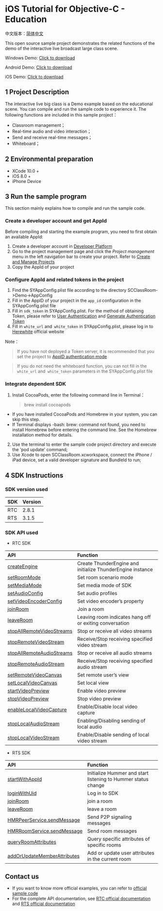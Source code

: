 # iOS Tutorial for Objective-C - Education

中文版本：[简体中文](README.md)

This open source sample project demonstrates the related functions of the demo of the interactive live broadcast large class scene.

Windows Demo: [Click to download](https://jszc-bj.oss-cn-beijing.aliyuncs.com/ClassRoom/PC/ClassRoom_Windows_v1.1.3_20200724.zip)

Android Demo: [Click to download](https://jszc-bj.oss-cn-beijing.aliyuncs.com/ClassRoom/Android/ClassRoom_Android_v1.1.3_20200724.apk)  

iOS Demo: [Click to download](https://apps.apple.com/cn/app/%E8%81%9A%E8%81%94%E4%BA%91%E4%BA%91%E6%95%99%E8%82%B2/id1526249004?l=en)

## 1 Project Description

The interactive live big class is a Demo example based on the educational scene. You can compile and run the sample code to experience it. The following functions are included in this sample project：

- Classroom management；
- Real-time audio and video interaction；
- Send and receive real-time messages；
- Whiteboard；

## 2 Environmental preparation

- XCode 10.0 +
- iOS 8.0 +
- iPhone Device

## 3 Run the sample program

This section mainly explains how to compile and run the sample code.

### Create a developer account and get AppId

Before compiling and starting the example program, you need to first obtain an available AppId:

1. Create a developer account in [Developer Platform](https://docs.aivacom.com/cloud/en/platform/console/registration_and_login/registration_and_login.html)
2. Go to the project management page and click the *Project management* menu in the left navigation bar to create your project. Refer to [Create and Manage Projects](https://docs.aivacom.com/cloud/en/platform/console/create_and_manage_projects/create_and_manage_projects.html)
3. Copy the AppId of your project

   
### Configure AppId and related tokens in the project

1. Find the SYAppConfig.plist file according to the directory SCClassRoom->Demo->AppConfig
2. Fill in the AppID of your project in the `app_id` configuration in the SYAppConfig.plist file
3. Fill in `sdk_token` in SYAppConfig.plist. For the method of obtaining Token, please refer to [User Authentication](https://docs.aivacom.com/cloud/en/platform/other/user_auth.html) and [Generate Authentication Token ](https://docs.aivacom.com/cloud/en/product_category/rtc_service/rt_video_interaction/common_functions/generate_token/generate_token_java.html)
4. Fill in `white_url` and` white_token` in SYAppConfig.plist, please log in to [Herewhite](https://console.herewhite.com/) official website

Note：
> If you have not deployed a Token server, it is recommended that you set the project to [AppID authentication mode](https://docs.aivacom.com/cloud/en/platform/console/create_and_manage_projects/create_and_manage_projects.html)

> If you do not need the whiteboard function, you can not fill in the `white_url` and` white_token` parameters in the SYAppConfig.plist file

### Integrate dependent SDK

1. Install CocoaPods, enter the following command line in Terminal：  
    > brew install cocoapods  
* If you have installed CocoaPods and Homebrew in your system, you can skip this step.
* If Terminal displays -bash: brew: command not found, you need to install Homebrew before entering the command line. See the Homebrew installation method for details. 

2. Use the terminal to enter the sample code project directory and execute the 'pod update' command;
3. Use Xcode to open SCClassRoom.xcworkspace, connect the iPhone / iPad device, set a valid developer signature and BundleId to run;

## 4 SDK Instructions

### SDK version used

| SDK | Version |
|:----|:----|
| RTC | 2.8.1 |
| RTS | 3.1.5 |

### SDK API used

- RTC SDK

| API | Function |
|:-------------|:---------|
|[createEngine](http://docs.aivacom.com/cloud/en/product_category/rtc_service/rt_video_interaction/api/iOS/v2.8.0/function.html#thunderenginecreateenginesceneiddelegate)|Create ThunderEngine and initialize ThunderEngine instance|
|[setRoomMode](http://docs.aivacom.com/cloud/en/product_category/rtc_service/rt_video_interaction/api/iOS/v2.8.0/function.html#thunderenginesetroommode)|Set room scenario mode|
|[setMediaMode](http://docs.aivacom.com/cloud/en/product_category/rtc_service/rt_video_interaction/api/iOS/v2.8.0/function.html#thunderenginesetmediamode)|Set media mode of SDK|
|[setAudioConfig](http://docs.aivacom.com/cloud/en/product_category/rtc_service/rt_video_interaction/api/iOS/v2.8.0/function.html#thunderenginesetaudioconfigcommutmodescenariomode)|Set audio profiles|
|[setVideoEncoderConfig](http://docs.aivacom.com/cloud/en/product_category/rtc_service/rt_video_interaction/api/iOS/v2.8.0/function.html#thunderenginesetvideoencoderconfig)|Set video encoder’s property|
|[joinRoom](http://docs.aivacom.com/cloud/en/product_category/rtc_service/rt_video_interaction/api/iOS/v2.8.0/function.html#thunderenginejoinroomroomnameuid)|Join a room|
|[leaveRoom](http://docs.aivacom.com/cloud/en/product_category/rtc_service/rt_video_interaction/api/iOS/v2.8.0/function.html#thunderengineleaveroom)|Leaving room indicates hang off or exiting conversation|
|[stopAllRemoteVideoStreams](http://docs.aivacom.com/cloud/en/product_category/rtc_service/rt_video_interaction/api/iOS/v2.8.0/function.html#thunderenginestopallremotevideostreams)|Stop or receive all video streams|
|[stopRemoteVideoStream](http://docs.aivacom.com/cloud/en/product_category/rtc_service/rt_video_interaction/api/iOS/v2.8.0/function.html#thunderenginestopremotevideostreamstopped)|Receive/Stop receiving specified video stream|
|[stopAllRemoteAudioStreams](http://docs.aivacom.com/cloud/en/product_category/rtc_service/rt_video_interaction/api/iOS/v2.8.0/function.html#thunderenginestopallremoteaudiostreams)|Stop or receive all audio streams|
|[stopRemoteAudioStream](http://docs.aivacom.com/cloud/en/product_category/rtc_service/rt_video_interaction/api/iOS/v2.8.0/function.html#thunderenginestopremoteaudiostreamstopped)|Receive/Stop receiving specified audio stream|
|[setRemoteVideoCanvas](http://docs.aivacom.com/cloud/en/product_category/rtc_service/rt_video_interaction/api/iOS/v2.8.0/function.html#thunderenginesetremotevideocanvas)|Set remote user’s view|
|[setLocalVideoCanvas](http://docs.aivacom.com/cloud/en/product_category/rtc_service/rt_video_interaction/api/iOS/v2.8.0/function.html#thunderenginesetlocalvideocanvas)|Set local view|
|[startVideoPreview](http://docs.aivacom.com/cloud/en/product_category/rtc_service/rt_video_interaction/api/iOS/v2.8.0/function.html#thunderenginestartvideopreview)|Enable video preview|
|[stopVideoPreview](http://docs.aivacom.com/cloud/en/product_category/rtc_service/rt_video_interaction/api/iOS/v2.8.0/function.html#thunderenginestopvideopreview)|Stop video preview|
|[enableLocalVideoCapture](http://docs.aivacom.com/cloud/en/product_category/rtc_service/rt_video_interaction/api/iOS/v2.8.0/function.html#thunderengineenablelocalvideocapture)|Enable/Disable local video capture|
|[stopLocalAudioStream](http://docs.aivacom.com/cloud/en/product_category/rtc_service/rt_video_interaction/api/iOS/v2.8.0/function.html#thunderenginestoplocalaudiostream)|Enabling/Disabling sending of local audio|
|[stopLocalVideoStream](http://docs.aivacom.com/cloud/en/product_category/rtc_service/rt_video_interaction/api/iOS/v2.8.0/function.html#thunderenginestoplocalvideostream)|Enable/Disable sending of local video stream|


- RTS SDK

| API | Function |
|:-------------|:---------|
|[startWithAppId](https://docs.aivacom.com/cloud/en/product_category/rtm_service/instant_messaging/api/iOS/v3.1.3/function.html#hummerstartwithappidappversioneventobserver)|Initialize Hummer and start listening to Hummer status change|
|[loginWithUid](https://docs.aivacom.com/cloud/en/product_category/rtm_service/instant_messaging/api/iOS/v3.1.3/function.html#hummerloginwithuidregiontokencompletion)|Log in to SDK|
|[joinRoom](https://docs.aivacom.com/cloud/en/product_category/rtm_service/instant_messaging/api/iOS/v3.1.3/function.html#hmrroomservicejoinroomwithappextrasoptionscompletion)|join a room|
|[leaveRoom](https://docs.aivacom.com/cloud/en/product_category/rtm_service/instant_messaging/api/iOS/v3.1.3/function.html#hmrroomserviceleaveroomcompletion)|leave a room|
|[HMRPeerService.sendMessage](https://docs.aivacom.com/cloud/en/product_category/rtm_service/instant_messaging/api/iOS/v3.1.3/function.html#hmrpeerservicesendmessagewithoptionstousercompletion)|Send P2P signaling messages|
|[HMRRoomService.sendMessage](https://docs.aivacom.com/cloud/en/product_category/rtm_service/instant_messaging/api/iOS/v3.1.3/function.html#hmrroomservicesendmessagewithoptionsinroomcompletion)|Send room messages|
|[queryRoomAttributes](https://docs.aivacom.com/cloud/en/product_category/rtm_service/instant_messaging/api/iOS/v3.1.3/function.html#hmrroomservicequeryroomattributesbykeyscompletion)|Query specific attributes of specific rooms|
|[addOrUpdateMemberAttributes](https://docs.aivacom.com/cloud/en/product_category/rtm_service/instant_messaging/api/iOS/v3.1.3/function.html#hmrroomserviceaddorupdatememberattributesinroomwithattributesoptionscompletion)|Add or update user attributes in the current room|

## Contact us

- If you want to know more official examples, you can refer to [official sample code](https://github.com/Aivacom?tab=repositories)
- For the complete API documentation, see [RTC official documentation](https://docs.aivacom.com/cloud/en/product_category/rtc_service/rt_video_interaction/api/iOS/v2.8.0/category.html) and [RTS official documentation](https://docs.aivacom.com/cloud/en/product_category/rtm_service/instant_messaging/api/iOS/v3.1.3/category.html)
